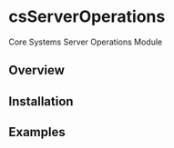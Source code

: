 # csServerOperations

Core Systems Server Operations Module

## Overview

## Installation

## Examples

